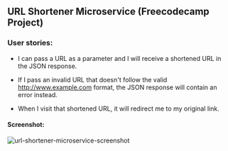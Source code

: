 ## URL Shortener Microservice (Freecodecamp Project)

### User stories:

* I can pass a URL as a parameter and I will receive a shortened URL in the JSON response.

* If I pass an invalid URL that doesn't follow the valid http://www.example.com format, the JSON response will contain an error instead.

* When I visit that shortened URL, it will redirect me to my original link.


#### Screenshot:

![url-shortener-microservice-screenshot](https://cdn.glitch.com/5d39b707-6362-41d3-9761-f0d3c047ace6%2FScreen%20Shot%202018-01-18%20at%208.05.52%20PM.png?1516334798756)